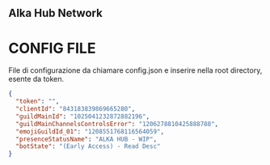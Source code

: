 ## Alka Hub Network


# CONFIG FILE

File di configurazione da chiamare config.json e inserire nella root directory, esente da token.
```json
{
  "token": "",
  "clientId": "843183839869665280",
  "guildMainId": "1025041232872882196",
  "guildMainChannelsControlsError": "1206278810425888788",
  "emojiGuildId_01": "1208551768116564059",
  "presenceStatusName": "ALKA HUB - WIP",
  "botState": "(Early Access) - Read Desc"
}
```